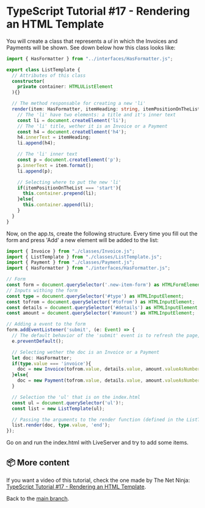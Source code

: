 # TypeScript Tutorial #17 - Rendering an HTML Template
You will create a class that represents a <i>ul</i> in which the Invoices and Payments will be shown. See down below how this class looks like:
```ts
import { HasFormatter } from "../interfaces/HasFormatter.js";

export class ListTemplate {
  // Attributes of this class
  constructor(
    private container: HTMLUListElement
  ){}

  // The method responsable for creating a new 'li'
  render(item: HasFormatter, itemHeading: string, itemPositionOnTheList: 'start' | 'end'){
    // The 'li' have two elements: a title and it's inner text
    const li = document.createElement('li');
    // The 'li' title, wether it is an Invoice or a Payment
    const h4 = document.createElement('h4');
    h4.innerText = itemHeading;
    li.append(h4);

    // The 'li' inner text
    const p = document.createElement('p');
    p.innerText = item.format();
    li.append(p);

    // Selecting where to put the new 'li'
    if(itemPositionOnTheList === 'start'){
      this.container.prepend(li);
    }else{
      this.container.append(li);
    }
  }
}
```
Now, on the app.ts, create the following structure. Every time you fill out the form and press 'Add' a new element will be added to the list:
```ts
import { Invoice } from "./classes/Invoice.js";
import { ListTemplate } from "./classes/ListTemplate.js";
import { Payment } from "./classes/Payment.js";
import { HasFormatter } from "./interfaces/HasFormatter.js";

// Form
const form = document.querySelector('.new-item-form') as HTMLFormElement;
// Inputs withing the form
const type = document.querySelector('#type') as HTMLInputElement;
const tofrom = document.querySelector('#tofrom') as HTMLInputElement;
const details = document.querySelector('#details') as HTMLInputElement;
const amount = document.querySelector('#amount') as HTMLInputElement;

// Adding a event to the form
form.addEventListener('submit', (e: Event) => {
  // The default behavior of the 'submit' event is to refresh the page, so prevent that to happen
  e.preventDefault();

  // Selecting wether the doc is an Invoice or a Payment
  let doc: HasFormatter;
  if(type.value === 'invoice'){
    doc = new Invoice(tofrom.value, details.value, amount.valueAsNumber);
  }else{
    doc = new Payment(tofrom.value, details.value, amount.valueAsNumber);
  }

  // Selection the 'ul' that is on the index.html
  const ul = document.querySelector('ul')!;
  const list = new ListTemplate(ul);

  // Passing the arguments to the render function (defined in the ListTemplate class)
  list.render(doc, type.value, 'end');
});

```
Go on and run the index.html with LiveServer and try to add some items.

## 📦 More content

If you want a video of this tutorial, check the one made by The Net Ninja: [TypeScript Tutorial #17 - Rendering an HTML Template](https://www.youtube.com/watch?v=X-mUYxLjqLY&list=PL4cUxeGkcC9gUgr39Q_yD6v-bSyMwKPUI&index=17).

Back to the [main branch](https://github.com/Henrique-Peixoto/typescript-the-net-ninja).
